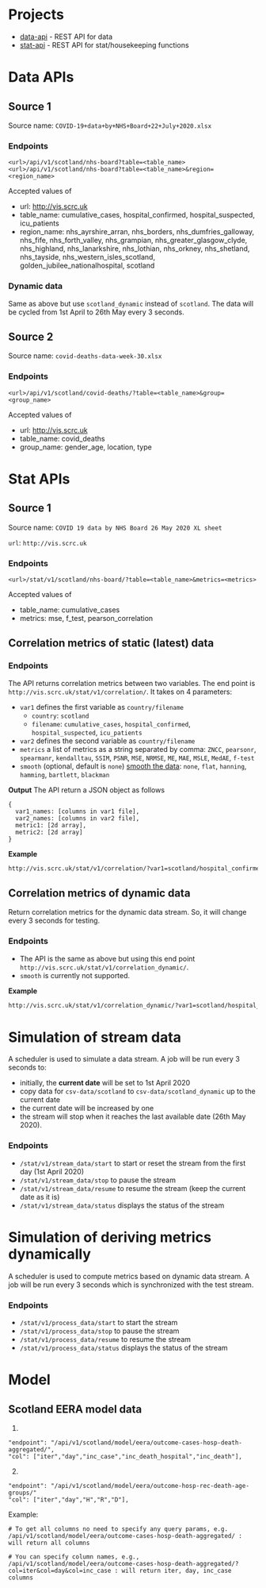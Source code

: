 # Projects
- [data-api](https://github.com/ScottishCovidResponse/rampvis-api/tree/master/data-api) - REST API for data
- [stat-api](https://github.com/ScottishCovidResponse/rampvis-api/tree/master/stat-api) - REST API for stat/housekeeping functions   

# Data APIs 

## Source 1 
 
Source name: `COVID-19+data+by+NHS+Board+22+July+2020.xlsx` 

### Endpoints
```
<url>/api/v1/scotland/nhs-board?table=<table_name>
<url>/api/v1/scotland/nhs-board?table=<table_name>&region=<region_name>
```
Accepted values of
- url: http://vis.scrc.uk
- table_name: cumulative_cases, hospital_confirmed, hospital_suspected, icu_patients
- region_name:  nhs_ayrshire_arran, nhs_borders, nhs_dumfries_galloway, nhs_fife, nhs_forth_valley, nhs_grampian, nhs_greater_glasgow_clyde, nhs_highland, nhs_lanarkshire, nhs_lothian, nhs_orkney, nhs_shetland, nhs_tayside, nhs_western_isles_scotland, golden_jubilee_nationalhospital, scotland

### Dynamic data
Same as above but use `scotland_dynamic` instead of `scotland`. The data will be cycled from 1st April to 26th May every 3 seconds.


## Source 2

Source name:  `covid-deaths-data-week-30.xlsx`

### Endpoints

```
<url>/api/v1/scotland/covid-deaths/?table=<table_name>&group=<group_name>
```
Accepted values of
- url: http://vis.scrc.uk
- table_name: covid_deaths 
- group_name: gender_age, location, type

 

# Stat APIs 

## Source 1

Source name: `COVID 19 data by NHS Board 26 May 2020 XL sheet`

`url`: `http://vis.scrc.uk`

### Endpoints

```
<url>/stat/v1/scotland/nhs-board/?table=<table_name>&metrics=<metrics>
```
Accepted values of
- table_name: cumulative_cases
- metrics: mse, f_test, pearson_correlation

 

## Correlation metrics of static (latest) data

### Endpoints

The API returns correlation metrics between two variables. The end point is `http://vis.scrc.uk/stat/v1/correlation/`. It takes on 4 parameters:
- `var1` defines the first variable as `country/filename`
  - `country`: `scotland`
  - `filename`: `cumulative_cases`, `hospital_confirmed`, `hospital_suspected`, `icu_patients`
- `var2` defines the second variable as `country/filename`
- `metrics` a list of metrics as a string separated by comma: `ZNCC`, `pearsonr`, `spearmanr`, `kendalltau`, `SSIM`, `PSNR`, `MSE`, `NRMSE`, `ME`, `MAE`, `MSLE`, `MedAE`, `f-test`
- `smooth` (optional, default is `none`) [smooth the data](https://scipy-cookbook.readthedocs.io/items/SignalSmooth.html): `none`, `flat`, `hanning`, `hamming`, `bartlett`, `blackman`

**Output**
The API return a JSON object as follows
```
{ 
  var1_names: [columns in var1 file], 
  var2_names: [columns in var2 file],
  metric1: [2d array],
  metric2: [2d array]
}
```

**Example**

```bash
http://vis.scrc.uk/stat/v1/correlation/?var1=scotland/hospital_confirmed&var2=scotland/hospital_confirmed&metrics=zncc,pearsonr,f-test&smooth=hanning returns ZNCC, Pearson and F-test metrics between hospital_confirmed and hospital_confirmed in Scotland and the data is smoothed using Hanning option.
```


## Correlation metrics of dynamic data
Return correlation metrics for the dynamic data stream. So, it will change every 3 seconds for testing.

### Endpoints

- The API is the same as above but using this end point `http://vis.scrc.uk/stat/v1/correlation_dynamic/`. 
- `smooth` is currently not supported.

**Example**
```bash
http://vis.scrc.uk/stat/v1/correlation_dynamic/?var1=scotland/hospital_confirmed&var2=scotland/hospital_confirmed&metrics=zncc,pearsonr,f-test
```


# Simulation of stream data

A scheduler is used to simulate a data stream. A job will be run every 3 seconds to:
- initially, the **current date** will be set to 1st April 2020
- copy data for `csv-data/scotland` to `csv-data/scotland_dynamic` up to the current date
- the current date will be increased by one
- the stream will stop when it reaches the last available date (26th May 2020).

### Endpoints
- `/stat/v1/stream_data/start` to start or reset the stream from the first day (1st April 2020)
- `/stat/v1/stream_data/stop` to pause the stream
- `/stat/v1/stream_data/resume` to resume the stream (keep the current date as it is)
- `/stat/v1/stream_data/status` displays the status of the stream

# Simulation of deriving metrics dynamically

A scheduler is used to compute metrics based on dynamic data stream. A job will be run every 3 seconds which is synchronized with the test stream.

### Endpoints
- `/stat/v1/process_data/start` to start the stream
- `/stat/v1/process_data/stop` to pause the stream
- `/stat/v1/process_data/resume` to resume the stream
- `/stat/v1/process_data/status` displays the status of the stream


# Model 

## Scotland EERA model data

1. 
```
"endpoint": "/api/v1/scotland/model/eera/outcome-cases-hosp-death-aggregated/",
"col": ["iter","day","inc_case","inc_death_hospital","inc_death"],
```

2. 
```
"endpoint": "/api/v1/scotland/model/eera/outcome-hosp-rec-death-age-groups/"
"col": ["iter","day","H","R","D"],
```

 Example:
```
# To get all columns no need to specify any query params, e.g. 
/api/v1/scotland/model/eera/outcome-cases-hosp-death-aggregated/ : will return all columns

# You can specify column names, e.g.,  /api/v1/scotland/model/eera/outcome-cases-hosp-death-aggregated/?col=iter&col=day&col=inc_case : will return iter, day, inc_case columns
```